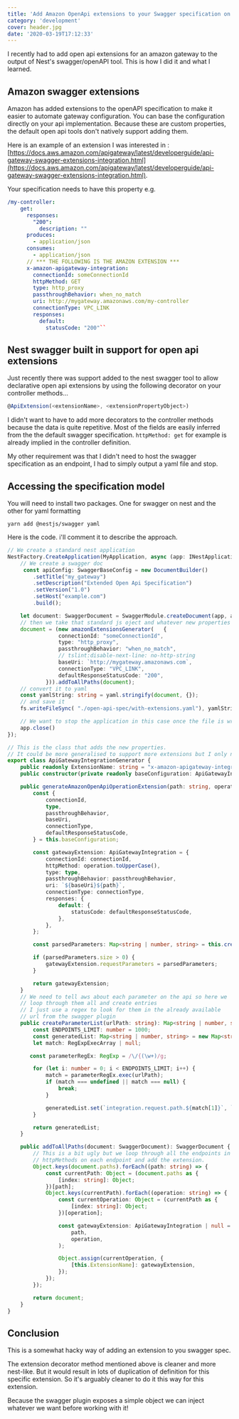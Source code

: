 ```yaml
---
title: 'Add Amazon OpenApi extensions to your Swagger specification on NestJS'
category: 'development'
cover: header.jpg
date: '2020-03-19T17:12:33'
---
```


I recently had to add open api extensions for an amazon gateway to the output of Nest's swagger/openAPI tool. This is how I did it and what I learned.

<!-- end excerpt -->

## Amazon swagger extensions

Amazon has added extensions to the openAPI specification to make it easier to automate gateway configuration. You can base the configuration directly on your api implementation. Because these are custom properties, the default open api tools don't natively support adding them.

Here is an example of an extension I was interested in : [https://docs.aws.amazon.com/apigateway/latest/developerguide/api-gateway-swagger-extensions-integration.html](https://docs.aws.amazon.com/apigateway/latest/developerguide/api-gateway-swagger-extensions-integration.html).

Your specification needs to have this property e.g.

```yaml
/my-controller:
    get:
      responses:
        "200":
          description: ""
      produces:
        - application/json
      consumes:
        - application/json
      // *** THE FOLLOWING IS THE AMAZON EXTENSION ***
      x-amazon-apigateway-integration:
        connectionId: someConnectionId
        httpMethod: GET
        type: http_proxy
        passthroughBehavior: when_no_match
        uri: http://mygateway.amazonaws.com/my-controller
        connectionType: VPC_LINK
        responses:
          default:
            statusCode: "200"``
```

## Nest swagger built in support for open api extensions

Just recently there was support added to the nest swagger tool to allow declarative open api extensions by using the following decorator on your controller methods...

```typescript
@ApiExtension(<extensionName>, <extensionPropertyObject>)
```

I didn't want to have to add more decorators to the controller methods because the data is quite repetitive. Most of the fields are easily inferred from the the default swagger specification. `httpMethod: get` for example is already implied in the controller definition.

My other requirement was that I didn't need to host the swagger specification as an endpoint, I had to simply output a yaml file and stop.

## Accessing the specification model

You will need to install two packages. One for swagger on nest and the other for yaml formatting

```shell
yarn add @nestjs/swagger yaml
```

Here is the code. i'll comment it to describe the approach.

```typescript
// We create a standard nest application
NestFactory.CreateApplication(MyApplication, async (app: INestApplication): Promise<void> => {
	// We create a swagger doc
     const apiConfig: SwaggerBaseConfig = new DocumentBuilder()
        .setTitle("my_gateway")
        .setDescription("Extended Open Api Specification")
        .setVersion("1.0")
        .setHost("example.com")
        .build();

    let document: SwaggerDocument = SwaggerModule.createDocument(app, apiConfig);
	// then we take that standard js oject and whatever new properties we need
    document = (new amazonExtensionsGenerator(   {
                connectionId: "someConnectionId",
                type: "http_proxy",
                passthroughBehavior: "when_no_match",
                // tslint:disable-next-line: no-http-string
                baseUri: `http://mygateway.amazonaws.com`,
                connectionType: "VPC_LINK",
                defaultResponseStatusCode: "200",
            })).addToAllPaths(document);
	// convert it to yaml
    const yamlString: string = yaml.stringify(document, {});
	// and save it
    fs.writeFileSync( "./open-api-spec/with-extensions.yaml"), yamlString);

    // We want to stop the application in this case once the file is written
    app.close()
});

// This is the class that adds the new properties.
// It could be more generalised to support more extensions but I only needed one so kinda hacked it directly in here.
export class ApiGatewayIntegrationGenerator {
    public readonly ExtensionName: string = "x-amazon-apigateway-integration";
    public constructor(private readonly baseConfiguration: ApiGatewayIntegrationBaseConfiguration) {}

    public generateAmazonOpenApiOperationExtension(path: string, operation: string): ApiGatewayIntegration | null {
        const {
            connectionId,
            type,
            passthroughBehavior,
            baseUri,
            connectionType,
            defaultResponseStatusCode,
        } = this.baseConfiguration;

        const gatewayExtension: ApiGatewayIntegration = {
            connectionId: connectionId,
            httpMethod: operation.toUpperCase(),
            type: type,
            passthroughBehavior: passthroughBehavior,
            uri: `${baseUri}${path}`,
            connectionType: connectionType,
            responses: {
                default: {
                    statusCode: defaultResponseStatusCode,
                },
            },
        };

        const parsedParameters: Map<string | number, string> = this.createParameterList(path);

        if (parsedParameters.size > 0) {
            gatewayExtension.requestParameters = parsedParameters;
        }

        return gatewayExtension;
    }
	// We need to tell aws about each parameter on the api so here we
	// loop through them all and create entries
	// I just use a regex to look for them in the already available
	// url from the swagger plugin
    public createParameterList(urlPath: string): Map<string | number, string> {
        const ENDPOINTS_LIMIT: number = 1000;
        const generatedList: Map<string | number, string> = new Map<string | number, string>();
        let match: RegExpExecArray | null;

       const parameterRegEx: RegExp = /\/{(\w+)/g;

        for (let i: number = 0; i < ENDPOINTS_LIMIT; i++) {
            match = parameterRegEx.exec(urlPath);
            if (match === undefined || match === null) {
                break;
            }

            generatedList.set(`integration.request.path.${match[1]}`, `method.request.path.${match[1]}`);
        }

        return generatedList;
    }

    public addToAllPaths(document: SwaggerDocument): SwaggerDocument {
        // This is a bit ugly but we loop through all the endpoints in the swagger doc and then all the
        // httpMethods on each endpoint and add the extension.
        Object.keys(document.paths).forEach((path: string) => {
            const currentPath: Object = (document.paths as {
                [index: string]: Object;
            })[path];
            Object.keys(currentPath).forEach((operation: string) => {
                const currentOperation: Object = (currentPath as {
                    [index: string]: Object;
                })[operation];

                const gatewayExtension: ApiGatewayIntegration | null = this.generateAmazonOpenApiOperationExtension(
                    path,
                    operation,
                );

                Object.assign(currentOperation, {
                    [this.ExtensionName]: gatewayExtension,
                });
            });
        });

        return document;
    }
}
```

## Conclusion

This is a somewhat hacky way of adding an extension to you swagger spec.

The extension decorator method mentioned above is cleaner and more nest-like. But it would result in lots of duplication of definition for this specific extension. So it's arguably cleaner to do it this way for this extension.

Because the swagger plugin exposes a simple object we can inject whatever we want before working with it!
